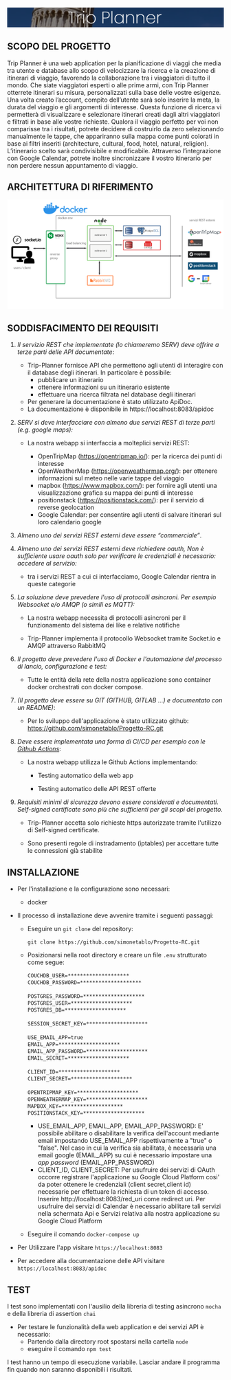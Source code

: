 ![TripPlanner](tp.PNG)

## SCOPO DEL PROGETTO

Trip Planner è una web application per la pianificazione di viaggi che media tra utente e database allo scopo di velocizzare la ricerca e la creazione di itinerari di viaggio, favorendo la collaborazione tra i viaggiatori di tutto il mondo. 
Che siate viaggiatori esperti o alle prime armi, con Trip Planner otterrete itinerari su misura, personalizzati sulla base delle vostre esigenze. 
Una volta creato l’account, compito dell’utente sarà solo inserire la meta, la durata del viaggio e gli argomenti di interesse. Questa funzione di ricerca vi permetterà di visualizzare e selezionare itinerari creati dagli altri viaggiatori e filtrati in base alle vostre richieste. Qualora il viaggio perfetto per voi non comparisse tra i risultati, potrete decidere di costruirlo da zero selezionando manualmente le tappe, che appariranno sulla mappa come punti colorati in base ai filtri inseriti (architecture, cultural, food, hotel, natural, religion). L’itinerario scelto sarà condivisibile e modificabile. 
Attraverso l’integrazione con Google Calendar, potrete inoltre sincronizzare il vostro itinerario per non perdere nessun appuntamento di viaggio.

## ARCHITETTURA DI RIFERIMENTO

![grafico](grafico.PNG)

## **SODDISFACIMENTO DEI REQUISITI**

1. *Il servizio REST che implementate (lo chiameremo SERV) deve offrire a terze parti delle API documentate*:
    * Trip-Planner fornisce API che permettono agli utenti di interagire con il database degli itinerari. In particolare è possibile:
      * pubblicare un itinerario
      * ottenere informazioni su un itinerario esistente
      * effettuare una ricerca filtrata nel database degli itinerari
    * Per generare la documentazione è stato utilizzato ApiDoc. 
    * La documentazione è disponibile in https://localhost:8083/apidoc

   

2. *SERV si deve interfacciare con almeno due servizi REST di terze parti (e.g. google maps):*

    * La nostra webapp si interfaccia a molteplici servizi REST:

      * OpenTripMap (https://opentripmap.io/): per la ricerca dei punti di interesse
      * OpenWeatherMap (https://openweathermap.org/): per ottenere informazioni sul meteo nelle varie tappe del viaggio
      * mapbox (https://www.mapbox.com/): per fornire agli utenti una visualizzazione grafica su mappa dei punti di interesse 
      * positionstack (https://positionstack.com/): per il servizio di reverse geolocation
      * Google Calendar:  per consentire agli utenti di salvare itinerari sul loro calendario google

      

3. *Almeno uno dei servizi REST esterni deve essere “commerciale”*.

4. *Almeno uno dei servizi REST esterni deve richiedere oauth, Non è sufficiente usare oauth solo per verificare le credenziali è necessario: accedere al servizio:*

   * tra i servizi REST a cui ci interfacciamo, Google Calendar rientra in queste categorie

   

5. *La soluzione deve prevedere l'uso di protocolli asincroni. Per esempio Websocket e/o AMQP (o simili es MQTT):*

   * La nostra webapp necessita di protocolli asincroni per il funzionamento del sistema dei like e relative notifiche

   * Trip-Planner implementa il protocollo Websocket tramite Socket.io e AMQP attraverso RabbitMQ 

     

6. *Il progetto deve prevedere l'uso di Docker e l'automazione del processo di lancio, configurazione e test:*

   * Tutte le entità della rete della nostra applicazione sono container docker orchestrati con docker compose.

     

7. *(Il progetto deve essere su GIT (GITHUB, GITLAB ...) e documentato con un README)*:

    * Per lo sviluppo dell'applicazione è stato utilizzato github: https://github.com/simonetablo/Progetto-RC.git

      

8. *Deve essere implementata una forma di CI/CD per esempio con le [Github Actions](https://www.google.com/url?q=https%3A%2F%2Fdocs.github.com%2Fen%2Factions&sa=D&sntz=1&usg=AOvVaw27i5M6TMj0YGA3edcYfLyY)*:

   * La nostra webapp utilizza le Github Actions implementando:

     * Testing automatico della web app

     * Testing automatico delle API REST offerte 

       

9. *Requisiti minimi di sicurezza devono essere considerati e documentati. Self-signed certificate sono più che sufficienti per gli scopi del progetto.*

   * Trip-Planner accetta solo richieste https autorizzate tramite l'utilizzo di Self-signed certificate.

   * Sono presenti regole di instradamento (iptables)  per accettare tutte le connessioni già stabilite

     

## **INSTALLAZIONE**

- Per l'installazione e la configurazione sono necessari:

  - docker

- Il processo di installazione deve avvenire tramite i seguenti passaggi:

  - Eseguire un `git clone` del repository:

    ```
    git clone https://github.com/simonetablo/Progetto-RC.git
    ```

  - Posizionarsi nella root directory e creare un file `.env` strutturato come segue:

    ```
    COUCHDB_USER=********************
    COUCHDB_PASSWORD=********************
    
    POSTGRES_PASSWORD=********************
    POSTGRES_USER=********************
    POSTGRES_DB=********************
    
    SESSION_SECRET_KEY=********************
    
    USE_EMAIL_APP=true
    EMAIL_APP=********************
    EMAIL_APP_PASSWORD=********************
    EMAIL_SECRET=********************
    
    CLIENT_ID=********************
    CLIENT_SECRET=********************
    
    OPENTRIPMAP_KEY=********************
    OPENWEATHERMAP_KEY=********************
    MAPBOX_KEY=********************
    POSITIONSTACK_KEY=********************
    ```

    * USE_EMAIL_APP, EMAIL_APP, EMAIL_APP_PASSWORD: E' possibile abilitare o disabilitare la verifica dell'account mediante email impostando USE_EMAIL_APP rispettivamente a "true" o "false".
      Nel caso in cui la verifica sia abilitata, è necessaria una email google (EMAIL_APP) su cui è necessario impostare una *app password* (EMAIL_APP_PASSWORD)
    * CLIENT_ID, CLIENT_SECRET: Per usufruire dei servizi di OAuth occorre registrare l'applicazione su Google Cloud Platform cosi' da poter ottenere le credenziali (client secret,client id) necessarie per effettuare la richiesta di un token di accesso. Inserire http://localhost:8083/red_uri come redirect uri.
      Per usufruire dei servizi di Calendar è necessario abilitare tali servizi nella schermata Api e Servizi relativa alla nostra applicazione su Google Cloud Platform

  - Eseguire il comando `docker-compose up`

- Per Utilizzare l'app visitare `https://localhost:8083`

- Per accedere alla documentazione delle API visitare `https://localhost:8083/apidoc`

## **TEST**

I test sono implementati con l'ausilio della libreria di testing asincrono `mocha ` e della libreria  di assertion `chai`

- Per testare le funzionalità della web application e dei servizi API è necessario:
  - Partendo dalla directory root spostarsi nella cartella `node` 
  - eseguire il comando `npm test`

I test hanno un tempo di esecuzione variabile. Lasciar andare il programma fin quando non saranno disponibili i risultati.

